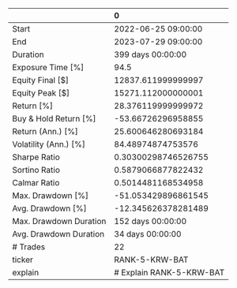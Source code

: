 |                        | 0                        |
|:-----------------------|:-------------------------|
| Start                  | 2022-06-25 09:00:00      |
| End                    | 2023-07-29 09:00:00      |
| Duration               | 399 days 00:00:00        |
| Exposure Time [%]      | 94.5                     |
| Equity Final [$]       | 12837.611999999997       |
| Equity Peak [$]        | 15271.112000000001       |
| Return [%]             | 28.376119999999972       |
| Buy & Hold Return [%]  | -53.66726296958855       |
| Return (Ann.) [%]      | 25.600646280693184       |
| Volatility (Ann.) [%]  | 84.48974874753576        |
| Sharpe Ratio           | 0.30300298746526755      |
| Sortino Ratio          | 0.5879066877822432       |
| Calmar Ratio           | 0.5014481168534958       |
| Max. Drawdown [%]      | -51.053429896861545      |
| Avg. Drawdown [%]      | -12.345626378281489      |
| Max. Drawdown Duration | 152 days 00:00:00        |
| Avg. Drawdown Duration | 34 days 00:00:00         |
| # Trades               | 22                       |
| ticker                 | RANK-5-KRW-BAT           |
| explain                | # Explain RANK-5-KRW-BAT |